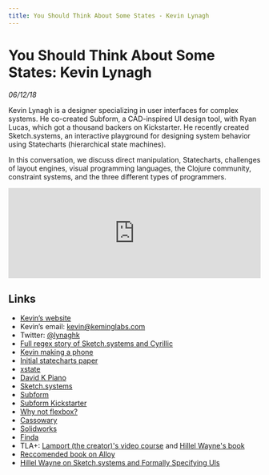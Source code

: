 ```yaml
---
title: You Should Think About Some States - Kevin Lynagh
---
```


# You Should Think About Some States: Kevin Lynagh

_06/12/18_

Kevin Lynagh is a designer specializing in user interfaces for complex systems. He co-created Subform, a CAD-inspired UI design tool, with Ryan Lucas, which got a thousand backers on Kickstarter. He recently created Sketch.systems, an interactive playground for designing system behavior using Statecharts (hierarchical state machines).

In this conversation, we discuss direct manipulation, Statecharts, challenges of layout engines, visual programming languages, the Clojure community, constraint systems, and the three different types of programmers.

<iframe src="https://omny.fm/shows/future-of-coding/25-you-should-consider-some-states-kevin-lynagh/embed?style=artwork" width="100%" height="180" frameborder="0"></iframe>

## Links

* [Kevin’s website](https://kevinlynagh.com/)
* Kevin’s email: kevin@keminglabs.com
* Twitter: [@lynaghk](https://twitter.com/lynaghk)
* [Full regex story of Sketch.systems and Cyrillic](https://talk.sketch.systems/t/unicode-support/38/2)
* [Kevin making a phone](https://www.youtube.com/watch?v=FlRa-iH7PGw)
* [Initial statecharts paper](http://www.inf.ed.ac.uk/teaching/courses/seoc/2005_2006/resources/statecharts.pdf)
* [xstate](https://github.com/davidkpiano/xstate)
* [David K Piano](https://twitter.com/DavidKPiano)
* [Sketch.systems](https://sketch.systems/)
* [Subform](https://subformapp.com/)
* [Subform Kickstarter](https://www.kickstarter.com/projects/298226251/subform-a-modern-tool-for-digital-product-designer)
* [Why not flexbox?](https://subformapp.com/articles/why-not-flexbox/)
* [Cassowary](https://constraints.cs.washington.edu/cassowary/)
* [Solidworks](https://www.solidworks.com/)
* [Finda](https://keminglabs.com/finda/)
* TLA+: [Lamport (the creator)'s video course](https://lamport.azurewebsites.net/video/videos.html) and [Hillel Wayne's book](https://learntla.com/introduction/)
* [Reccomended book on Alloy](http://alloytools.org/)
* [Hillel Wayne on Sketch.systems and Formally Specifying UIs](https://www.hillelwayne.com/post/formally-specifying-uis/)

<script repoPath="stevekrouse/futureofcoding.org" type="text/javascript" src="/unbreakable-links/index.js"></script>
<script>
(function(i,s,o,g,r,a,m){i['GoogleAnalyticsObject']=r;i[r]=i[r]||function(){
(i[r].q=i[r].q||[]).push(arguments)},i[r].l=1*new Date();a=s.createElement(o),
m=s.getElementsByTagName(o)[0];a.async=1;a.src=g;m.parentNode.insertBefore(a,m)
})(window,document,'script','https://www.google-analytics.com/analytics.js','ga');
ga('create', 'UA-103157758-1', 'auto');
ga('send', 'pageview');
</script>
